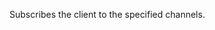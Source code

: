 <!--
layout:  index.html
title:   SUBSCRIBE - Tile38
class:   command
command: subscribe
-->

Subscribes the client to the specified channels.

